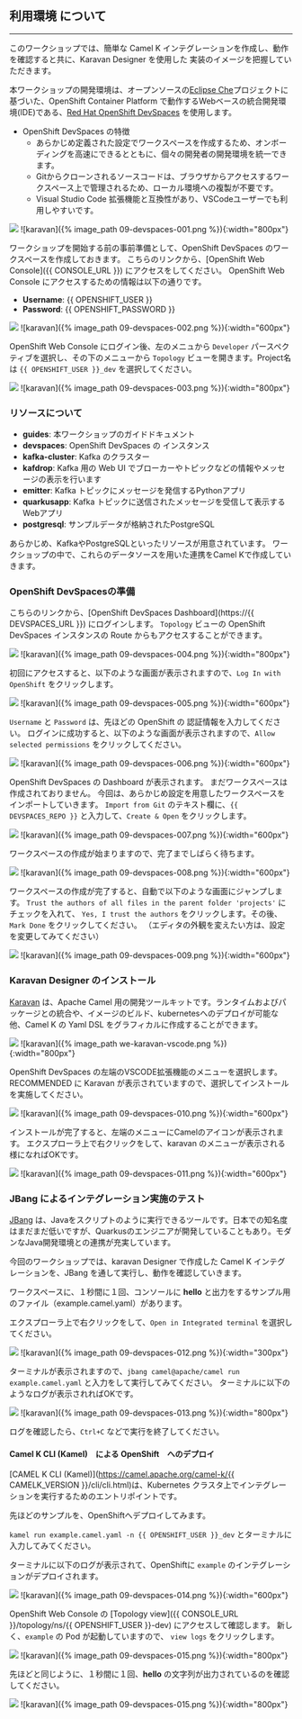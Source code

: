 ## 利用環境 について
---

このワークショップでは、簡単な Camel K インテグレーションを作成し、動作を確認すると共に、Karavan Designer を使用した 実装のイメージを把握していただきます。

本ワークショップの開発環境は、オープンソースの[Eclipse Che](https://www.eclipse.org/che/)プロジェクトに基づいた、OpenShift Container Platform で動作するWebベースの統合開発環境(IDE)である、[Red Hat OpenShift DevSpaces](https://developers.redhat.com/products/openshift-dev-spaces/overview) を使用します。

* OpenShift DevSpaces の特徴
  * あらかじめ定義された設定でワークスペースを作成するため、オンボーディングを高速にできるとともに、個々の開発者の開発環境を統一できます。
  * Gitからクローンされるソースコードは、ブラウザからアクセスするワークスペース上で管理されるため、ローカル環境への複製が不要です。
  * Visual Studio Code 拡張機能と互換性があり、VSCodeユーザーでも利用しやすいです。

![](images/09-devspaces-001.png)
![karavan]({% image_path 09-devspaces-001.png %}){:width="800px"}

ワークショップを開始する前の事前準備として、OpenShift DevSpaces のワークスペースを作成しておきます。
こちらのリンクから、[OpenShift Web Console]({{ CONSOLE_URL }}) にアクセスをしてください。
OpenShift Web Console にアクセスするための情報は以下の通りです。

* **Username**: {{ OPENSHIFT_USER }}
* **Password**: {{ OPENSHIFT_PASSWORD }}

![](images/09-devspaces-002.png)
![karavan]({% image_path 09-devspaces-002.png %}){:width="600px"}

OpenShift Web Console にログイン後、左のメニュから `Developer` パースペクティブを選択し、その下のメニューから `Topology` ビューを開きます。Project名は `{{ OPENSHIFT_USER }}_dev` を選択してください。

![](images/09-devspaces-003.png)
![karavan]({% image_path 09-devspaces-003.png %}){:width="800px"}

### リソースについて

* **guides**: 本ワークショップのガイドドキュメント
* **devspaces**: OpenShift DevSpaces の インスタンス
* **kafka-cluster**: Kafka のクラスター
* **kafdrop**: Kafka 用の Web UI でブローカーやトピックなどの情報やメッセージの表示を行います
* **emitter**: Kafka トピックにメッセージを発信するPythonアプリ
* **quarkusapp**: Kafka トピックに送信されたメッセージを受信して表示するWebアプリ
* **postgresql**: サンプルデータが格納されたPostgreSQL

あらかじめ、KafkaやPostgreSQLといったリソースが用意されています。
ワークショップの中で、これらのデータソースを用いた連携をCamel Kで作成していきます。

### OpenShift DevSpacesの準備

こちらのリンクから、[OpenShift DevSpaces Dashboard](https://{{ DEVSPACES_URL }}) にログインします。
`Topology` ビューの OpenShift DevSpaces インスタンスの Route からもアクセスすることができます。

![](images/09-devspaces-004.png)
![karavan]({% image_path 09-devspaces-004.png %}){:width="800px"}

初回にアクセスすると、以下のような画面が表示されますので、`Log In with OpenShift` をクリックします。

![](images/09-devspaces-005.png)
![karavan]({% image_path 09-devspaces-005.png %}){:width="600px"}

`Username` と `Password` は、先ほどの OpenShift の 認証情報を入力してください。
ログインに成功すると、以下のような画面が表示されますので、`Allow selected permissions` をクリックしてください。

![](images/09-devspaces-006.png)
![karavan]({% image_path 09-devspaces-006.png %}){:width="600px"}

OpenShift DevSpaces の Dashboard が表示されます。
まだワークスペースは作成されておりません。
今回は、あらかじめ設定を用意したワークスペースをインポートしていきます。
`Import from Git` のテキスト欄に、`{{ DEVSPACES_REPO }}` と入力して、`Create & Open` をクリックします。

![](images/09-devspaces-007.png)
![karavan]({% image_path 09-devspaces-007.png %}){:width="600px"}

ワークスペースの作成が始まりますので、完了までしばらく待ちます。

![](images/09-devspaces-008.png)
![karavan]({% image_path 09-devspaces-008.png %}){:width="600px"}

ワークスペースの作成が完了すると、自動で以下のような画面にジャンプします。
`Trust the authors of all files in the parent folder 'projects'` にチェックを入れて、
`Yes, I trust the authors` をクリックします。その後、`Mark Done` をクリックしてください。
（エディタの外観を変えたい方は、設定を変更してみてください）

![](images/09-devspaces-009.png)
![karavan]({% image_path 09-devspaces-009.png %}){:width="600px"}

### Karavan Designer のインストール

[Karavan](https://github.com/apache/camel-karavan) は、Apache Camel 用の開発ツールキットです。ランタイムおよびパッケージとの統合や、イメージのビルド、kubernetesへのデプロイが可能な他、Camel K の Yaml DSL をグラフィカルに作成することができます。

![](images/we-karavan-vscode.png)
![karavan]({% image_path we-karavan-vscode.png %}){:width="800px"}

OpenShift DevSpaces の左端のVSCODE拡張機能のメニューを選択します。
RECOMMENDED に Karavan が表示されていますので、選択してインストールを実施してください。

![](images/09-devspaces-010.png)
![karavan]({% image_path 09-devspaces-010.png %}){:width="600px"}

インストールが完了すると、左端のメニューにCamelのアイコンが表示されます。
エクスプローラ上で右クリックをして、karavan のメニューが表示される様になればOKです。

![](images/09-devspaces-011.png)
![karavan]({% image_path 09-devspaces-011.png %}){:width="600px"}

### JBang によるインテグレーション実施のテスト

[JBang](https://www.jbang.dev/) は、Javaをスクリプトのように実行できるツールです。日本での知名度はまだまだ低いですが、Quarkusのエンジニアが開発していることもあり。モダンなJava開発環境との連携が充実しています。

今回のワークショップでは、karavan Designer で作成した Camel K インテグレーションを、JBang を通して実行し、動作を確認していきます。

ワークスペースに、１秒間に１回、コンソールに **hello** と出力をするサンプル用のファイル（example.camel.yaml）があります。

エクスプローラ上で右クリックをして、`Open in Integrated terminal` を選択してください。

![](images/09-devspaces-012.png)
![karavan]({% image_path 09-devspaces-012.png %}){:width="300px"}

ターミナルが表示されますので、`jbang camel@apache/camel run example.camel.yaml` と入力をして実行してみてください。
ターミナルに以下のようなログが表示されればOKです。

![](images/09-devspaces-013.png)
![karavan]({% image_path 09-devspaces-013.png %}){:width="800px"}

ログを確認したら、`Ctrl+C` などで実行を終了してください。

#### Camel K CLI (Kamel)　による OpenShift　へのデプロイ

[CAMEL K CLI (Kamel)](https://camel.apache.org/camel-k/{{ CAMELK_VERSION }}/cli/cli.html)は、Kubernetes クラスタ上でインテグレーションを実行するためのエントリポイントです。

先ほどのサンプルを、OpenShiftへデプロイしてみます。

`kamel run example.camel.yaml -n {{ OPENSHIFT_USER }}_dev` とターミナルに入力してみてください。

ターミナルに以下のログが表示されて、OpenShiftに `example` のインテグレーションがデプロイされます。

![](images/09-devspaces-014.png)
![karavan]({% image_path 09-devspaces-014.png %}){:width="600px"}

OpenShift Web Console の [Topology view]({{ CONSOLE_URL }}/topology/ns/{{ OPENSHIFT_USER }}-dev) にアクセスして確認します。
新しく、`example` の Pod が起動していますので、 `view logs` をクリックします。

![](images/09-devspaces-015.png)
![karavan]({% image_path 09-devspaces-015.png %}){:width="800px"}

先ほどと同じように、１秒間に１回、**hello** の文字列が出力されているのを確認してください。

![](images/09-devspaces-015.png)
![karavan]({% image_path 09-devspaces-015.png %}){:width="800px"}
